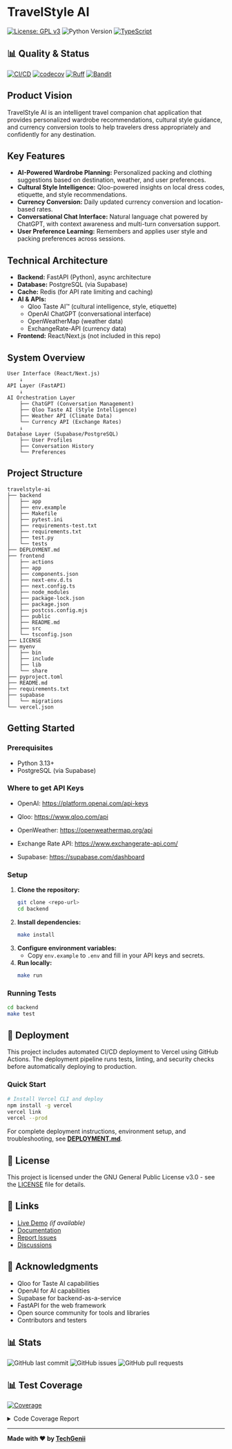 # TravelStyle AI

[![License: GPL v3](https://img.shields.io/badge/License-GPLv3-blue.svg)](https://www.gnu.org/licenses/gpl-3.0)
![Python Version](https://img.shields.io/badge/python-3.13-blue)
[![TypeScript](https://img.shields.io/badge/typescript-4.0+-blue.svg)](https://www.typescriptlang.org/)

## 📊 Quality & Status

[![CI/CD](https://github.com/techgenii/travelstyle/workflows/Backend%20Quality%20CI%2FCD/badge.svg)](https://github.com/techgenii/travelstyle/actions)
[![codecov](https://codecov.io/github/techgenii/travelstyle/branch/main/graph/badge.svg?token=09BL7TAJDH)](https://codecov.io/github/techgenii/travelstyle)
[![Ruff](https://img.shields.io/badge/ruff-0%20issues-brightgreen)](https://github.com/techgenii/travelstyle/actions)
[![Bandit](https://img.shields.io/badge/bandit-0%20issues-brightgreen)](https://github.com/techgenii/travelstyle/actions)

## Product Vision
TravelStyle AI is an intelligent travel companion chat application that provides personalized wardrobe recommendations, cultural style guidance, and currency conversion tools to help travelers dress appropriately and confidently for any destination.

## Key Features
- **AI-Powered Wardrobe Planning:** Personalized packing and clothing suggestions based on destination, weather, and user preferences.
- **Cultural Style Intelligence:** Qloo-powered insights on local dress codes, etiquette, and style recommendations.
- **Currency Conversion:** Daily updated currency conversion and location-based rates.
- **Conversational Chat Interface:** Natural language chat powered by ChatGPT, with context awareness and multi-turn conversation support.
- **User Preference Learning:** Remembers and applies user style and packing preferences across sessions.

## Technical Architecture
- **Backend:** FastAPI (Python), async architecture
- **Database:** PostgreSQL (via Supabase)
- **Cache:** Redis (for API rate limiting and caching)
- **AI & APIs:**
  - Qloo Taste AI™ (cultural intelligence, style, etiquette)
  - OpenAI ChatGPT (conversational interface)
  - OpenWeatherMap (weather data)
  - ExchangeRate-API (currency data)
- **Frontend:** React/Next.js (not included in this repo)

## System Overview
```
User Interface (React/Next.js)
    ↓
API Layer (FastAPI)
    ↓
AI Orchestration Layer
    ├── ChatGPT (Conversation Management)
    ├── Qloo Taste AI (Style Intelligence)
    ├── Weather API (Climate Data)
    └── Currency API (Exchange Rates)
    ↓
Database Layer (Supabase/PostgreSQL)
    ├── User Profiles
    ├── Conversation History
    └── Preferences
```

## Project Structure
```plaintext
travelstyle-ai
├── backend
│   ├── app
│   ├── env.example
│   ├── Makefile
│   ├── pytest.ini
│   ├── requirements-test.txt
│   ├── requirements.txt
│   ├── test.py
│   └── tests
├── DEPLOYMENT.md
├── frontend
│   ├── actions
│   ├── app
│   ├── components.json
│   ├── next-env.d.ts
│   ├── next.config.ts
│   ├── node_modules
│   ├── package-lock.json
│   ├── package.json
│   ├── postcss.config.mjs
│   ├── public
│   ├── README.md
│   ├── src
│   └── tsconfig.json
├── LICENSE
├── myenv
│   ├── bin
│   ├── include
│   ├── lib
│   └── share
├── pyproject.toml
├── README.md
├── requirements.txt
├── supabase
│   └── migrations
└── vercel.json
```

## Getting Started

### Prerequisites
- Python 3.13+
- PostgreSQL (via Supabase)

### Where to get API Keys
- OpenAI: https://platform.openai.com/api-keys

- Qloo: https://www.qloo.com/api

- OpenWeather: https://openweathermap.org/api

- Exchange Rate API: https://www.exchangerate-api.com/

- Supabase: https://supabase.com/dashboard

### Setup
1. **Clone the repository:**
   ```bash
   git clone <repo-url>
   cd backend
   ```
2. **Install dependencies:**
   ```bash
   make install
   ```
3. **Configure environment variables:**
   - Copy `env.example` to `.env` and fill in your API keys and secrets.
4. **Run locally:**
   ```bash
   make run
   ```

### Running Tests
```bash
cd backend
make test
```

## 🚀 Deployment

This project includes automated CI/CD deployment to Vercel using GitHub Actions. The deployment pipeline runs tests, linting, and security checks before automatically deploying to production.

### Quick Start

```bash
# Install Vercel CLI and deploy
npm install -g vercel
vercel link
vercel --prod
```

For complete deployment instructions, environment setup, and troubleshooting, see **[DEPLOYMENT.md](DEPLOYMENT.md)**.

## 📝 License

This project is licensed under the GNU General Public License v3.0 - see the [LICENSE](LICENSE) file for details.

## 🔗 Links

- [Live Demo]() *(if available)*
- [Documentation](https://github.com/techgenii/travelstyle/wiki)
- [Report Issues](https://github.com/techgenii/travelstyle/issues)
- [Discussions](https://github.com/techgenii/travelstyle/discussions)

## 🙏 Acknowledgments

- Qloo for Taste AI capabilities
- OpenAI for AI capabilities
- Supabase for backend-as-a-service
- FastAPI for the web framework
- Open source community for tools and libraries
- Contributors and testers

## 📊 Stats

![GitHub last commit](https://img.shields.io/github/last-commit/techgenii/travelstyle)
![GitHub issues](https://img.shields.io/github/issues/techgenii/travelstyle)
![GitHub pull requests](https://img.shields.io/github/issues-pr/techgenii/travelstyle)

## 📊 Test Coverage
<!-- Pytest Coverage Comment:Begin -->
<a href="https://github.com/techgenii/travelstyle/blob/main/README.md"><img alt="Coverage" src="https://img.shields.io/badge/Coverage-97%25-brightgreen.svg" /></a><details><summary>Code Coverage Report </summary><table><tr><th>File</th><th>Stmts</th><th>Miss</th><th>Cover</th><th>Missing</th></tr><tbody><tr><td colspan="5"><b>app</b></td></tr><tr><td>&nbsp; &nbsp;<a href="https://github.com/techgenii/travelstyle/blob/main/app/__init__.py">__init__.py</a></td><td>0</td><td>0</td><td>100%</td><td>&nbsp;</td></tr><tr><td>&nbsp; &nbsp;<a href="https://github.com/techgenii/travelstyle/blob/main/app/main.py">main.py</a></td><td>45</td><td>10</td><td>10</td><td><a href="https://github.com/techgenii/travelstyle/blob/main/app/main.py#L 78%"> 78%</a></td></tr><tr><td colspan="5"><b>app/api</b></td></tr><tr><td>&nbsp; &nbsp;<a href="https://github.com/techgenii/travelstyle/blob/main/app/api/__init__.py">__init__.py</a></td><td>0</td><td>0</td><td>100%</td><td>&nbsp;</td></tr><tr><td>&nbsp; &nbsp;<a href="https://github.com/techgenii/travelstyle/blob/main/app/api/deps.py">deps.py</a></td><td>22</td><td>0</td><td>100%</td><td>&nbsp;</td></tr><tr><td colspan="5"><b>app/api/v1</b></td></tr><tr><td>&nbsp; &nbsp;<a href="https://github.com/techgenii/travelstyle/blob/main/app/api/v1/__init__.py">__init__.py</a></td><td>0</td><td>0</td><td>100%</td><td>&nbsp;</td></tr><tr><td>&nbsp; &nbsp;<a href="https://github.com/techgenii/travelstyle/blob/main/app/api/v1/auth.py">auth.py</a></td><td>118</td><td>3</td><td>3</td><td><a href="https://github.com/techgenii/travelstyle/blob/main/app/api/v1/auth.py#L 97%"> 97%</a></td></tr><tr><td>&nbsp; &nbsp;<a href="https://github.com/techgenii/travelstyle/blob/main/app/api/v1/chat.py">chat.py</a></td><td>91</td><td>5</td><td>5</td><td><a href="https://github.com/techgenii/travelstyle/blob/main/app/api/v1/chat.py#L 95%"> 95%</a></td></tr><tr><td>&nbsp; &nbsp;<a href="https://github.com/techgenii/travelstyle/blob/main/app/api/v1/currency.py">currency.py</a></td><td>54</td><td>0</td><td>100%</td><td>&nbsp;</td></tr><tr><td>&nbsp; &nbsp;<a href="https://github.com/techgenii/travelstyle/blob/main/app/api/v1/recommendations.py">recommendations.py</a></td><td>78</td><td>0</td><td>100%</td><td>&nbsp;</td></tr><tr><td>&nbsp; &nbsp;<a href="https://github.com/techgenii/travelstyle/blob/main/app/api/v1/user.py">user.py</a></td><td>76</td><td>5</td><td>5</td><td><a href="https://github.com/techgenii/travelstyle/blob/main/app/api/v1/user.py#L 93%"> 93%</a></td></tr><tr><td colspan="5"><b>app/core</b></td></tr><tr><td>&nbsp; &nbsp;<a href="https://github.com/techgenii/travelstyle/blob/main/app/core/__init__.py">__init__.py</a></td><td>0</td><td>0</td><td>100%</td><td>&nbsp;</td></tr><tr><td>&nbsp; &nbsp;<a href="https://github.com/techgenii/travelstyle/blob/main/app/core/config.py">config.py</a></td><td>26</td><td>0</td><td>100%</td><td>&nbsp;</td></tr><tr><td>&nbsp; &nbsp;<a href="https://github.com/techgenii/travelstyle/blob/main/app/core/security.py">security.py</a></td><td>45</td><td>3</td><td>3</td><td><a href="https://github.com/techgenii/travelstyle/blob/main/app/core/security.py#L 93%"> 93%</a></td></tr><tr><td colspan="5"><b>app/models</b></td></tr><tr><td>&nbsp; &nbsp;<a href="https://github.com/techgenii/travelstyle/blob/main/app/models/__init__.py">__init__.py</a></td><td>0</td><td>0</td><td>100%</td><td>&nbsp;</td></tr><tr><td>&nbsp; &nbsp;<a href="https://github.com/techgenii/travelstyle/blob/main/app/models/auth.py">auth.py</a></td><td>46</td><td>0</td><td>100%</td><td>&nbsp;</td></tr><tr><td>&nbsp; &nbsp;<a href="https://github.com/techgenii/travelstyle/blob/main/app/models/responses.py">responses.py</a></td><td>23</td><td>0</td><td>100%</td><td>&nbsp;</td></tr><tr><td>&nbsp; &nbsp;<a href="https://github.com/techgenii/travelstyle/blob/main/app/models/travel.py">travel.py</a></td><td>113</td><td>0</td><td>100%</td><td>&nbsp;</td></tr><tr><td>&nbsp; &nbsp;<a href="https://github.com/techgenii/travelstyle/blob/main/app/models/user.py">user.py</a></td><td>96</td><td>0</td><td>100%</td><td>&nbsp;</td></tr><tr><td colspan="5"><b>app/services</b></td></tr><tr><td>&nbsp; &nbsp;<a href="https://github.com/techgenii/travelstyle/blob/main/app/services/__init__.py">__init__.py</a></td><td>0</td><td>0</td><td>100%</td><td>&nbsp;</td></tr><tr><td>&nbsp; &nbsp;<a href="https://github.com/techgenii/travelstyle/blob/main/app/services/auth_service.py">auth_service.py</a></td><td>145</td><td>3</td><td>3</td><td><a href="https://github.com/techgenii/travelstyle/blob/main/app/services/auth_service.py#L 98%"> 98%</a></td></tr><tr><td>&nbsp; &nbsp;<a href="https://github.com/techgenii/travelstyle/blob/main/app/services/currency_conversion_service.py">currency_conversion_service.py</a></td><td>75</td><td>7</td><td>7</td><td><a href="https://github.com/techgenii/travelstyle/blob/main/app/services/currency_conversion_service.py#L 91%"> 91%</a></td></tr><tr><td>&nbsp; &nbsp;<a href="https://github.com/techgenii/travelstyle/blob/main/app/services/currency_service.py">currency_service.py</a></td><td>69</td><td>0</td><td>100%</td><td>&nbsp;</td></tr><tr><td>&nbsp; &nbsp;<a href="https://github.com/techgenii/travelstyle/blob/main/app/services/database_helpers.py">database_helpers.py</a></td><td>117</td><td>0</td><td>100%</td><td>&nbsp;</td></tr><tr><td>&nbsp; &nbsp;<a href="https://github.com/techgenii/travelstyle/blob/main/app/services/openai_service.py">openai_service.py</a></td><td>67</td><td>3</td><td>3</td><td><a href="https://github.com/techgenii/travelstyle/blob/main/app/services/openai_service.py#L 96%"> 96%</a></td></tr><tr><td>&nbsp; &nbsp;<a href="https://github.com/techgenii/travelstyle/blob/main/app/services/orchestrator.py">orchestrator.py</a></td><td>82</td><td>2</td><td>2</td><td><a href="https://github.com/techgenii/travelstyle/blob/main/app/services/orchestrator.py#L 98%"> 98%</a></td></tr><tr><td>&nbsp; &nbsp;<a href="https://github.com/techgenii/travelstyle/blob/main/app/services/qloo_service.py">qloo_service.py</a></td><td>57</td><td>9</td><td>9</td><td><a href="https://github.com/techgenii/travelstyle/blob/main/app/services/qloo_service.py#L 84%"> 84%</a></td></tr><tr><td>&nbsp; &nbsp;<a href="https://github.com/techgenii/travelstyle/blob/main/app/services/supabase_cache.py">supabase_cache.py</a></td><td>76</td><td>0</td><td>100%</td><td>&nbsp;</td></tr><tr><td>&nbsp; &nbsp;<a href="https://github.com/techgenii/travelstyle/blob/main/app/services/weather_service.py">weather_service.py</a></td><td>110</td><td>0</td><td>100%</td><td>&nbsp;</td></tr><tr><td colspan="5"><b>app/utils</b></td></tr><tr><td>&nbsp; &nbsp;<a href="https://github.com/techgenii/travelstyle/blob/main/app/utils/__init__.py">__init__.py</a></td><td>0</td><td>0</td><td>100%</td><td>&nbsp;</td></tr><tr><td>&nbsp; &nbsp;<a href="https://github.com/techgenii/travelstyle/blob/main/app/utils/error_handlers.py">error_handlers.py</a></td><td>9</td><td>0</td><td>100%</td><td>&nbsp;</td></tr><tr><td>&nbsp; &nbsp;<a href="https://github.com/techgenii/travelstyle/blob/main/app/utils/rate_limiter.py">rate_limiter.py</a></td><td>51</td><td>0</td><td>100%</td><td>&nbsp;</td></tr><tr><td>&nbsp; &nbsp;<a href="https://github.com/techgenii/travelstyle/blob/main/app/utils/user_utils.py">user_utils.py</a></td><td>18</td><td>0</td><td>100%</td><td>&nbsp;</td></tr><tr><td><b>TOTAL</b></td><td><b>1709</b></td><td><b>50</b></td><td><b>97%</b></td><td>&nbsp;</td></tr></tbody></table></details>
<!-- Pytest Coverage Comment:End -->

---

**Made with ❤️ by [TechGenii](https://github.com/techgenii)**
